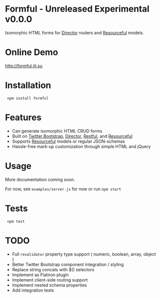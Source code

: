 # Formful - Unreleased Experimental v0.0.0

Isomorphic HTML forms for [Director](http://github.com/flatiron/director) routers and [Resourceful](http://github.com/flatiron/resourceful) models.

# Online Demo

<a href="http://formful.jit.su">http://formful.jit.su</a>

# Installation

     npm install formful

# Features

  - Can generate isomorphic HTML CRUD forms
  - Built on [Twitter Bootstrap](http://twitter.github.com/bootstrap/), [Director](http://github.com/flatiron/director), [Restful](http://github.com/flatiron/restful), and [Resourceful](http://github.com/flatiron/resourceful) 
  - Supports [Resourceful](http://github.com/flatiron/resourceful)  models or regular JSON-schemas
  - Hassle-free mark-up customization through simple HTML and jQuery

# Usage

  More documentation coming soon.
  
  For now, see `examples/server.js` for now or run `npm start`
  
# Tests

     npm test

# TODO
 - Full `revalidator` property type support ( numeric, boolean, array, object )
 - Better Twitter Bootstrap component integration / styling
 - Replace string concats with $() selectors
 - Implement as Flatiron plugin
 - Implement client-side routing support
 - Implement nested schema properties
 - Add integration tests